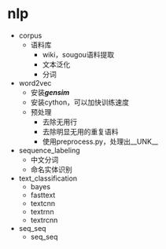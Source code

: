 # nlp
- corpus
    - 语料库
        - wiki，sougou语料提取
        - 文本泛化
        - 分词
- word2vec
    - 安装***gensim***
    - 安装cython，可以加快训练速度
    - 预处理
        - 去除无用行
        - 去除明显无用的重复语料
        - 使用preprocess.py，处理出__UNK__
- sequence_labeling
    - 中文分词
    - 命名实体识别
- text_classification
    - bayes
    - fasttext
    - textcnn
    - textrnn
    - textrcnn
- seq_seq
    - seq_seq

